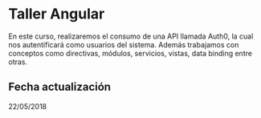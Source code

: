 # Taller Angular

En este curso, realizaremos el consumo de una API llamada Auth0, la cual nos autentificará como usuarios del sistema.
Además trabajamos con conceptos como directivas, módulos, servicios, vistas, data binding entre otras.

## Fecha actualización

22/05/2018